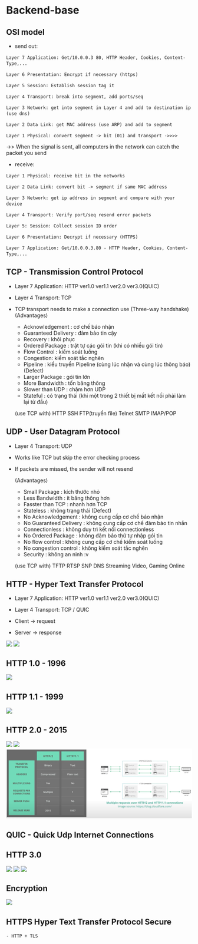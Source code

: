 # Backend-base

## OSI model

- send out:

```
Layer 7 Application: Get/10.0.0.3 80, HTTP Header, Cookies, Content-Type,...
```

```
Layer 6 Presentation: Encrypt if necessary (https)
```

```
Layer 5 Session: Establish session tag it
```

```
Layer 4 Transport: break into segment, add ports/seq
```

```
Layer 3 Network: get into segment in Layer 4 and add to destination ip (use dns)
```

```
Layer 2 Data Link: get MAC address (use ARP) and add to segment
```

```
Layer 1 Physical: convert segment -> bit (01) and transport ->>>>
```

->> When the signal is sent, all computers in the network can catch the packet you send

- receive:

```
Layer 1 Physical: receive bit in the networks
```

```
Layer 2 Data Link: convert bit -> segment if same MAC address
```

```
Layer 3 Network: get ip address in segment and compare with your device
```

```
Layer 4 Transport: Verify port/seq resend error packets
```

```
Layer 5: Session: Collect session ID order
```

```
Layer 6 Presentation: Decrypt if necessary (HTTPS)
```

```
Layer 7 Application: Get/10.0.0.3.80 - HTTP Header, Cookies, Content-Type,...
```

## TCP - Transmission Control Protocol

- Layer 7 Application: HTTP ver1.0 ver1.1 ver2.0 ver3.0(QUIC)
- Layer 4 Transport: TCP

- TCP transport needs to make a connection use (Three-way handshake)
  (Advantages)

  - Acknowledgement : cơ chế báo nhận
  - Guaranteed Delivery : đảm bảo tin cậy
  - Recovery : khôi phục
  - Ordered Package : trật tự các gói tin (khi có nhiều gói tin)
  - Flow Control : kiểm soát luồng
  - Congestion: kiểm soát tắc nghẽn
  - Pipeline : kiểu truyền Pipeline (cùng lúc nhận và cùng lúc thông báo)
    (Defect)
  - Larger Package : gói tin lớn
  - More Bandwidth : tốn băng thông
  - Slower than UDP : chậm hơn UDP
  - Stateful : có trạng thái (khi một trong 2 thiết bị mất kết nối phải làm lại từ đầu)

  (use TCP with)
  HTTP SSH FTP(truyền file) Telnet SMTP IMAP/POP

## UDP - User Datagram Protocol

- Layer 4 Transport: UDP

- Works like TCP but skip the error checking process
- If packets are missed, the sender will not resend

  (Advantages)

  - Small Package : kích thước nhỏ
  - Less Bandwidth : ít băng thông hơn
  - Fasster than TCP : nhanh hơn TCP
  - Stateless : không trạng thái
    (Defect)
  - No Acknowledgement : không cung cấp cơ chế báo nhận
  - No Guaranteed Delivery : không cung cấp cơ chế đảm bảo tin nhắn
  - Connectionless : không duy trì kết nối connectionless
  - No Ordered Package : không đảm bảo thứ tự nhập gói tin
  - No flow control : không cung cấp cơ chế kiểm soát luồng
  - No congestion control : không kiểm soát tắc nghẽn
  - Security : không an ninh :v

  (use TCP with)
  TFTP RTSP SNP DNS
  Streaming Video, Gaming Online

## HTTP - Hyper Text Transfer Protocol

- Layer 7 Application: HTTP ver1.0 ver1.1 ver2.0 ver3.0(QUIC)
- Layer 4 Transport: TCP / QUIC

- Client -> request
- Server -> response

<img src="./img/http request.png"></img>
<img src="./img/http response.png"></img>

## HTTP 1.0 - 1996

<img src="./img/http1.0.PNG"></img>

## HTTP 1.1 - 1999

<img src="./img/http1.1.PNG"></img>

## HTTP 2.0 - 2015

<img src="./img/http2.0.PNG"></img>
<img src="./img/http2.0_1.PNG"></img>
<img src="./img/http2vs1.1.png"></img>

## QUIC - Quick Udp Internet Connections

## HTTP 3.0

<img src="./img/http3.0.PNG"></img>
<img src="./img/http3.0_1.PNG"></img>
<img src="./img/http3.0_2.PNG"></img>

## Encryption

<img src="./img/Encryption.PNG"></img>

## HTTPS Hyper Text Transfer Protocol Secure

```
- HTTP + TLS
```
